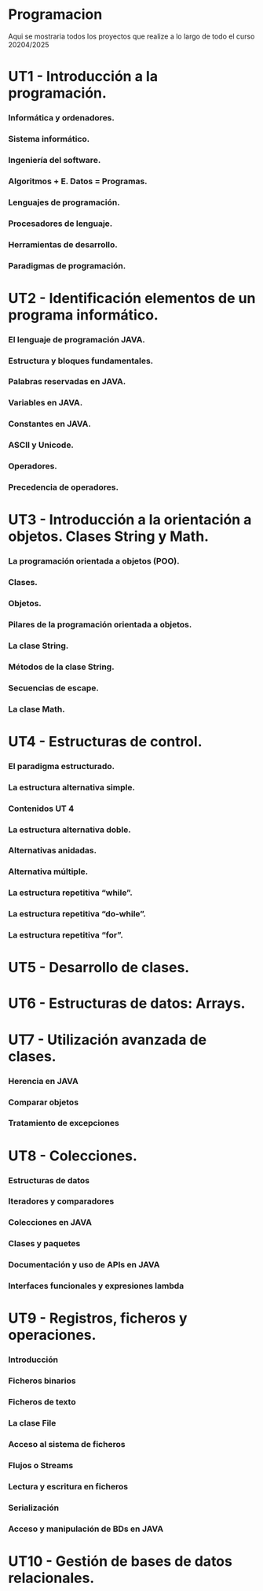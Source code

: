 # Programacion
Aqui se mostraria todos los proyectos que realize a lo largo de todo el curso 20204/2025
# UT1 - Introducción a la programación.
  ### Informática y ordenadores. 
  ### Sistema informático. 
  ### Ingeniería del software. 
  ### Algoritmos + E. Datos = Programas. 
  ### Lenguajes de programación. 
  ### Procesadores de lenguaje. 
  ### Herramientas de desarrollo. 
  ### Paradigmas de programación. 
  
# UT2 - Identificación elementos de un programa informático.
  ### El lenguaje de programación JAVA. 
  ### Estructura y bloques fundamentales. 
  ### Palabras reservadas en JAVA. 
  ### Variables en JAVA. 
  ### Constantes en JAVA. 
  ### ASCII y Unicode. 
  ### Operadores. 
  ### Precedencia de operadores. 

# UT3 - Introducción a la orientación a objetos. Clases String y Math.
  ### La programación orientada a objetos (POO). 
  ### Clases. 
  ### Objetos. 
  ### Pilares de la programación orientada a objetos. 
  ### La clase String. 
  ### Métodos de la clase String. 
  ### Secuencias de escape. 
  ### La clase Math. 

# UT4 - Estructuras de control.
  ### El paradigma estructurado. 
  ### La estructura alternativa simple. 
  ### Contenidos UT 4 
  ### La estructura alternativa doble. 
  ### Alternativas anidadas. 
  ### Alternativa múltiple. 
  ### La estructura repetitiva “while”. 
  ### La estructura repetitiva “do-while”. 
  ### La estructura repetitiva “for”. 

# UT5 - Desarrollo de clases.

# UT6 - Estructuras de datos: Arrays.

# UT7 - Utilización avanzada de clases.
  ### Herencia en JAVA
  ### Comparar objetos
  ### Tratamiento de excepciones

# UT8 - Colecciones.
  ### Estructuras de datos
  ### Iteradores y comparadores
  ### Colecciones en JAVA
  ### Clases y paquetes
  ### Documentación y uso de APIs en JAVA
  ### Interfaces funcionales y expresiones lambda

# UT9 - Registros, ficheros y operaciones.
  ### Introducción
  ### Ficheros binarios 
  ### Ficheros de texto
  ### La clase File
  ### Acceso al sistema de ficheros
  ### Flujos o Streams
  ### Lectura y escritura en ficheros
  ### Serialización
  ### Acceso y manipulación de BDs en JAVA

# UT10 - Gestión de bases de datos relacionales. 

